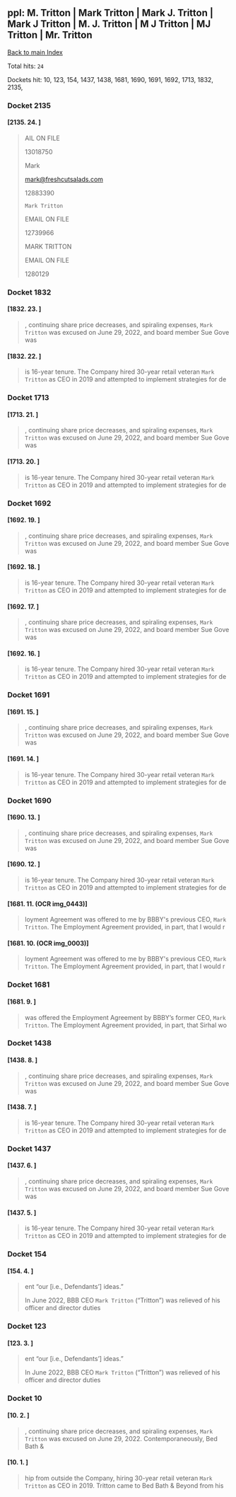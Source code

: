 
## ppl: M. Tritton | Mark Tritton | Mark J. Tritton | Mark J Tritton | M. J. Tritton | M J Tritton | MJ Tritton | Mr. Tritton

[Back to main Index](README.md)

Total hits: `24`

Dockets hit: 10, 123, 154, 1437, 1438, 1681, 1690, 1691, 1692, 1713, 1832, 2135, 

### Docket 2135

#### [2135. 24. ]
> AIL ON FILE
> 
> 13018750
> 
> Mark 
> 
> mark@freshcutsalads.com
> 
> 12883390
> 
> `Mark Tritton` 
> 
> EMAIL ON FILE
> 
> 12739966
> 
> MARK TRITTON 
> 
> EMAIL ON FILE
> 
> 1280129

### Docket 1832

#### [1832. 23. ]
> , continuing share price decreases, and spiraling expenses, `Mark Tritton` was excused on June 29, 2022, and board member Sue Gove was

#### [1832. 22. ]
> is 16-year tenure. The Company hired 30-year retail veteran `Mark Tritton` as CEO in 2019 and attempted to implement strategies for de

### Docket 1713

#### [1713. 21. ]
> , continuing share price decreases, and spiraling expenses, `Mark Tritton` was excused on June 29, 2022, and board member Sue Gove was

#### [1713. 20. ]
> is 16-year tenure. The Company hired 30-year retail veteran `Mark Tritton` as CEO in 2019 and attempted to implement strategies for de

### Docket 1692

#### [1692. 19. ]
> , continuing share price decreases, and spiraling expenses, `Mark Tritton` was excused on June 29, 2022, and board member Sue Gove was

#### [1692. 18. ]
> is 16-year tenure. The Company hired 30-year retail veteran `Mark Tritton` as CEO in 2019 and attempted to implement strategies for de

#### [1692. 17. ]
> , continuing share price decreases, and spiraling expenses, `Mark Tritton` was excused on June 29, 2022, and board member Sue Gove was

#### [1692. 16. ]
> is 16-year tenure. The Company hired 30-year retail veteran `Mark Tritton` as CEO in 2019 and attempted to implement strategies for de

### Docket 1691

#### [1691. 15. ]
> , continuing share price decreases, and spiraling expenses, `Mark Tritton` was excused on June 29, 2022, and board member Sue Gove was

#### [1691. 14. ]
> is 16-year tenure. The Company hired 30-year retail veteran `Mark Tritton` as CEO in 2019 and attempted to implement strategies for de

### Docket 1690

#### [1690. 13. ]
> , continuing share price decreases, and spiraling expenses, `Mark Tritton` was excused on June 29, 2022, and board member Sue Gove was

#### [1690. 12. ]
> is 16-year tenure. The Company hired 30-year retail veteran `Mark Tritton` as CEO in 2019 and attempted to implement strategies for de

#### [1681. 11. (OCR img_0443)]
> loyment Agreement was offered to me by BBBY's previous CEO, `Mark Tritton`. The Employment Agreement provided, in part, that I would r

#### [1681. 10. (OCR img_0003)]
> loyment Agreement was offered to me by BBBY's previous CEO, `Mark Tritton`. The Employment Agreement provided, in part, that I would r

### Docket 1681

#### [1681. 9. ]
>  was offered the Employment Agreement by BBBY’s former CEO, `Mark Tritton`. The Employment Agreement provided, in part, that Sirhal wo

### Docket 1438

#### [1438. 8. ]
> , continuing share price decreases, and spiraling expenses, `Mark Tritton` was excused on June 29, 2022, and board member Sue Gove was

#### [1438. 7. ]
> is 16-year tenure. The Company hired 30-year retail veteran `Mark Tritton` as CEO in 2019 and attempted to implement strategies for de

### Docket 1437

#### [1437. 6. ]
> , continuing share price decreases, and spiraling expenses, `Mark Tritton` was excused on June 29, 2022, and board member Sue Gove was

#### [1437. 5. ]
> is 16-year tenure. The Company hired 30-year retail veteran `Mark Tritton` as CEO in 2019 and attempted to implement strategies for de

### Docket 154

#### [154. 4. ]
> ent “our \[i.e., Defendants’\] ideas.” 
> 
> In June 2022, BBB CEO `Mark Tritton` \(“Tritton”\) was relieved of his officer and director duties

### Docket 123

#### [123. 3. ]
> ent “our \[i.e., Defendants’\] ideas.” 
> 
> In June 2022, BBB CEO `Mark Tritton` \(“Tritton”\) was relieved of his officer and director duties

### Docket 10

#### [10. 2. ]
> , continuing share price decreases, and spiraling expenses, `Mark Tritton` was excused on June 29, 2022. Contemporaneously, Bed Bath &

#### [10. 1. ]
> hip from outside the Company, hiring 30-year retail veteran `Mark Tritton` as CEO in 2019. Tritton came to Bed Bath & Beyond from his
